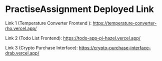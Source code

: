# PractiseAssignment Deployed Link
Link 1 (Temperature Converter Frontend ): https://temperature-converter-rho.vercel.app/ 


Link 2 (Todo List Frontend):  https://todo-app-pi-hazel.vercel.app/  


Link 3 (Crypto Purchase Interface):   https://crypto-purchase-interface-drab.vercel.app/


